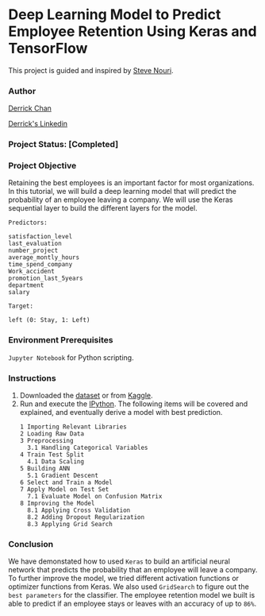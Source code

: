 # Deep Learning Model to Predict Employee Retention Using Keras and TensorFlow
This project is guided and inspired by [Steve Nouri](https://www.linkedin.com/in/stevenouri/). 

### Author
[Derrick Chan](https://github.com/zhenyu92)

[Derrick's Linkedin](https://www.linkedin.com/in/zychan/)

### Project Status: [Completed]

### Project Objective
Retaining the best employees is an important factor for most organizations.
In this tutorial, we will build a deep learning model that will predict the probability of an employee leaving a company.
We will use the Keras sequential layer to build the different layers for the model.

`Predictors:`
```
satisfaction_level
last_evaluation
number_project
average_montly_hours
time_spend_company
Work_accident
promotion_last_5years
department
salary
```

`Target:`
```
left (0: Stay, 1: Left)
```

### Environment Prerequisites
`Jupyter Notebook` for Python scripting.

### Instructions
1. Downloaded the [dataset](https://github.com/zhenyu92/Deep_Learning_Employee_Retention/blob/master/HR_comma_sep.csv) or from [Kaggle](https://www.kaggle.com/liujiaqi/hr-comma-sepcsv).
2. Run and execute the [IPython](https://github.com/zhenyu92/Deep_Learning_Employee_Retention/blob/master/Deep%20Learning%20on%20Employee%20Retention%20Prediction.ipynb).
    The following items will be covered and explained, and eventually derive a model with best prediction.
    ```
    1 Importing Relevant Libraries
    2 Loading Raw Data
    3 Preprocessing
      3.1 Handling Categorical Variables
    4 Train Test Split
      4.1 Data Scaling
    5 Building ANN
      5.1 Gradient Descent
    6 Select and Train a Model
    7 Apply Model on Test Set
      7.1 Evaluate Model on Confusion Matrix
    8 Improving the Model
      8.1 Applying Cross Validation
      8.2 Adding Dropout Regularization
      8.3 Applying Grid Search
    ```   
    
### Conclusion
We have demonstated how to used `Keras` to build an artificial neural network that predicts the probability that an employee will leave a company. 
To further improve the model, we tried different activation functions or optimizer functions from Keras.
We also used `GridSearch` to figure out the `best parameters` for the classifier. 
The employee retention model we built is able to predict if an employee stays or leaves with an accuracy of up to `86%`.
